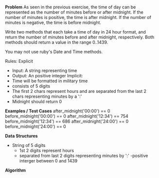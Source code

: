 **Problem**
As seen in the previous exercise, the time of day can be represented as the number of minutes before or after midnight. If the number of minutes is positive, the time is after midnight. If the number of minutes is negative, the time is before midnight.

Write two methods that each take a time of day in 24 hour format, and return the number of minutes before and after midnight, respectively. Both methods should return a value in the range 0..1439.

You may not use ruby's Date and Time methods.

Rules:
Explicit
  - Input: A string representing time
  - Output: An positive integer
Implicit:
  - Time will be formatted in military time
  - consists of 5 digits
  - The first 2 chars represent hours and are separated from the last 2 chars representing minutes by a ':'
  - Midnight should return 0

**Examples / Test Cases**
after_midnight('00:00') == 0
before_midnight('00:00') == 0
after_midnight('12:34') == 754
before_midnight('12:34') == 686
after_midnight('24:00') == 0
before_midnight('24:00') == 0

**Data Structures**
- String of 5 digits
  - 1st 2 digits represent hours
  - separated from last 2 digits representing minutes by ':'
-positive interger between 0 and 1439

**Algorithm**
